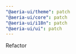 ```yaml
---
"@aeria-ui/theme": patch
"@aeria-ui/core": patch
"@aeria-ui/i18n": patch
"@aeria-ui/ui": patch
---
```


Refactor
